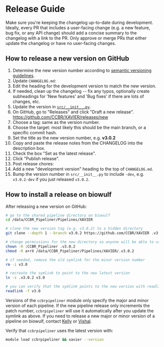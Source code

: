 # Release Guide

Make sure you're keeping the changelog up-to-date during development.
Ideally, every PR that includes a user-facing change (e.g. a new feature, bug fix, or any API change) should add a concise summary to the changelog with a link to the PR.
Only approve or merge PRs that either update the changelog or have no user-facing changes.

## How to release a new version on GitHub

1. Determine the new version number according to [semantic versioning guidelines](https://semver.org/).
1. Update `CHANGELOG.md`:
  1. Edit the heading for the development version to match the new version.
  1. If needed, clean up the changelog -- fix any typos, optionally create subheadings for 'New features' and 'Bug fixes' if there are lots of changes, etc.
1. Update the version in [`src/__init__.py`](https://github.com/CCBR/XAVIER/blob/main/src/__init__.py).
1. On GitHub, go to "Releases" and click "Draft a new release". <https://github.com/CCBR/XAVIER/releases/new>
  1. Choose a tag: same as the version number.
  1. Choose the target: most likely this should be the main branch, or a specific commit hash.
  1. Set the title as the new version number, e.g. **v3.0.2**
  1. Copy and paste the release notes from the CHANGELOG into the description box.
  1. Check the box "Set as the latest release".
  1. Click "Publish release".
1. Post release chores:
  1. Add a new "development version" heading to the top of `CHANGELOG.md`.
  1. Bump the version number in `src/__init__.py` to include `-dev`, e.g. `v3.0.2-dev` if you just released `v3.0.2`.  

## How to install a release on biowulf

After releasing a new version on GitHub:

```sh
# go to the shared pipeline directory on biowulf
cd /data/CCBR_Pipeliner/Pipelines/XAVIER

# clone the new version tag (e.g. v3.0.2) to a hidden directory
git clone --depth 1 --branch v3.0.2 https://github.com/CCBR/XAVIER .v3.0.2

# change permissions for the new directory so anyone will be able to use the pipeline
chown -R :CCBR_Pipeliner .v3.0.2
chmod -R a+rX /data/CCBR_Pipeliner/Pipelines/XAVIER/.v3.0.2

# if needed, remove the old symlink for the minor version number
rm -i v3.0

# recreate the symlink to point to the new latest version
ln -s .v3.0.2 v3.0

# you can verify that the symlink points to the new version with readlink
readlink -f v3.0
```

Versions of the `ccbrpipeliner` module only specify the major and minor version of each pipeline.
If the new pipeline release only increments the patch number, `ccbrpipeliner` will use it automatically after you update the symlink as above.
If you need to release a new major or minor version of a pipeline on biowulf, contact [Kelly](mailto:kelly.sovacool@nih.gov) or [Vishal](mailto:vishal.koparde@nih.gov).

Verify that `ccbrpipeliner` uses the latest version with:
```sh
module load ccbrpipeliner && xavier --version
```
